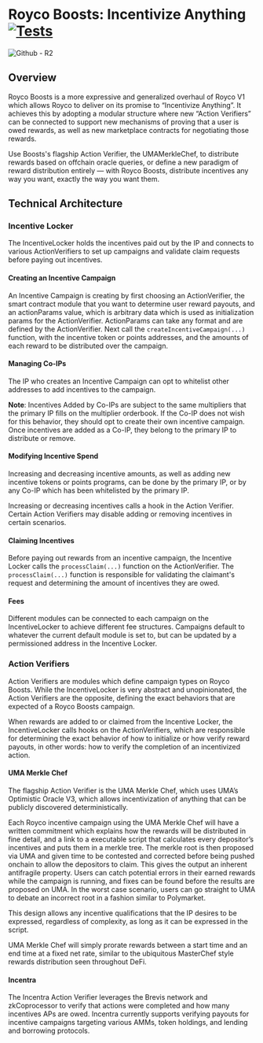 # Royco Boosts: Incentivize Anything [![Tests](https://github.com/roycoprotocol/royco-boosts/actions/workflows/test.yml/badge.svg)](https://github.com/roycoprotocol/royco-boosts/actions/workflows/test.yml)
![Github - R2](https://github.com/user-attachments/assets/e8e2d7db-2cbb-44cf-9fdf-df3c3b699ff7)

## Overview
Royco Boosts is a more expressive and generalized overhaul of Royco V1 which allows Royco to deliver on its promise to “Incentivize Anything”. It achieves this by adopting a modular structure where new “Action Verifiers” can be connected to support new mechanisms of proving that a user is owed rewards, as well as new marketplace contracts for negotiating those rewards.

Use Boosts's flagship Action Verifier, the UMAMerkleChef, to distribute rewards based on offchain oracle queries, or define a new paradigm of reward distribution entirely — with Royco Boosts, distribute incentives any way you want, exactly the way you want them.

## Technical Architecture

### Incentive Locker
The IncentiveLocker holds the incentives paid out by the IP and connects to various ActionVerifiers to set up campaigns and validate claim requests before paying out incentives.

#### Creating an Incentive Campaign
An Incentive Campaign is creating by first choosing an ActionVerifier, the smart contract module that you want to determine user reward payouts, and an actionParams value, which is arbitrary data which is used as initialization params for the ActionVerifier. ActionParams can take any format and are defined by the ActionVerifier. Next call the `createIncentiveCampaign(...)` function, with the incentive token or points addresses, and the amounts of each reward to be distributed over the campaign.

#### Managing Co-IPs
The IP who creates an Incentive Campaign can opt to whitelist other addresses to add incentives to the campaign. 

**Note**: Incentives Added by Co-IPs are subject to the same multipliers that the primary IP fills on the multiplier orderbook. If the Co-IP does not wish for this behavior, they should opt to create their own incentive campaign. Once incentives are added as a Co-IP, they belong to the primary IP to distribute or remove.

#### Modifying Incentive Spend
Increasing and decreasing incentive amounts, as well as adding new incentive tokens or points programs, can be done by the primary IP, or by any Co-IP which has been whitelisted by the primary IP.

Increasing or decreasing incentives calls a hook in the Action Verifier. Certain Action Verifiers may disable adding or removing incentives in certain scenarios.

#### Claiming Incentives
Before paying out rewards from an incentive campaign, the Incentive Locker calls the `processClaim(...)` function on the ActionVerifier. The `processClaim(...)` function is responsible for validating the claimant's request and determining the amount of incentives they are owed.

#### Fees
Different modules can be connected to each campaign on the IncentiveLocker to achieve different fee structures. Campaigns default to whatever the current default module is set to, but can be updated by a permissioned address in the Incentive Locker.

### Action Verifiers
Action Verifiers are modules which define campaign types on Royco Boosts. While the IncentiveLocker is very abstract and unopinionated, the Action Verifiers are the opposite, defining the exact behaviors that are expected of a Royco Boosts campaign. 

When rewards are added to or claimed from the Incentive Locker, the IncentiveLocker calls hooks on the ActionVerifiers, which are responsible for determining the exact behavior of how to initialize or how verify reward payouts, in other words: how to verify the completion of an incentivized action.

#### UMA Merkle Chef
The flagship Action Verifier is the UMA Merkle Chef, which uses UMA’s Optimistic Oracle V3, which allows incentivization of anything that can be publicly discovered deterministically.

Each Royco incentive campaign using the UMA Merkle Chef will have a written commitment which explains how the rewards will be distributed in fine detail, and a link to a executable script that calculates every depositor’s incentives and puts them in a merkle tree. The merkle root is then proposed via UMA and given time to be contested and corrected before being pushed onchain to allow the depositors to claim. This gives the output an inherent antifragile property. Users can catch potential errors in their earned rewards while the campaign is running, and fixes can be found before the results are proposed on UMA. In the worst case scenario, users can go straight to UMA to debate an incorrect root in a fashion similar to Polymarket.

This design allows any incentive qualifications that the IP desires to be expressed, regardless of complexity, as long as it can be expressed in the script.

UMA Merkle Chef will simply prorate rewards between a start time and an end time at a fixed net rate, similar to the ubiquitous MasterChef style rewards distribution seen throughout DeFi.

#### Incentra
The Incentra Action Verifier leverages the Brevis network and zkCoprocessor to verify that actions were completed and how many incentives APs are owed. Incentra currently supports verifying payouts for incentive campaigns targeting various AMMs, token holdings, and lending and borrowing protocols.
